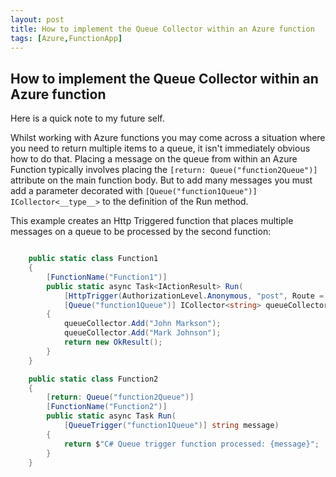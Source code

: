 ```yaml
---
layout: post
title: How to implement the Queue Collector within an Azure function
tags: [Azure,FunctionApp]
---
```


## How to implement the Queue Collector within an Azure function

Here is a quick note to my future self.

Whilst working with Azure functions you may come across a situation where you need
to return multiple items to a queue, it isn't immediately obvious how to do that. Placing a message on the queue from within an
Azure Function typically involves placing the `[return: Queue("function2Queue")]` attribute on the main function body. But to add many messages
you must add a parameter decorated with `[Queue("function1Queue")] ICollector<__type__>` to the definition of the Run method.

This example creates an Http Triggered function that places multiple messages on a queue to be processed by the second function:

``` c#

    public static class Function1
    {
        [FunctionName("Function1")]
        public static async Task<IActionResult> Run(
            [HttpTrigger(AuthorizationLevel.Anonymous, "post", Route = null)] HttpRequest req,
            [Queue("function1Queue")] ICollector<string> queueCollector)
        {
            queueCollector.Add("John Markson");
            queueCollector.Add("Mark Johnson");
            return new OkResult();
        }
    }

    public static class Function2
    {
        [return: Queue("function2Queue")]
        [FunctionName("Function2")]
        public static async Task Run(
            [QueueTrigger("function1Queue")] string message)
        {
            return $"C# Queue trigger function processed: {message}";
        }
    }

```
